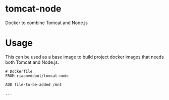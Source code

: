 # tomcat-node
Docker to combine Tomcat and Node.js 

Usage
====
This can be used as a base image to build project docker images that needs both Tomcat and Node.js.



```
# Dockerfile
FROM riaanvddool/tomcat-node

ADD file-to-be-added /mnt

...

```
